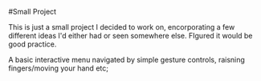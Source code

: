 #Small Project

This is just a small project I decided to work on, encorporating a few different ideas I'd either had or seen somewhere else. FIgured it would be
good practice.

A basic interactive menu navigated by simple gesture controls, raisning fingers/moving your hand etc;
